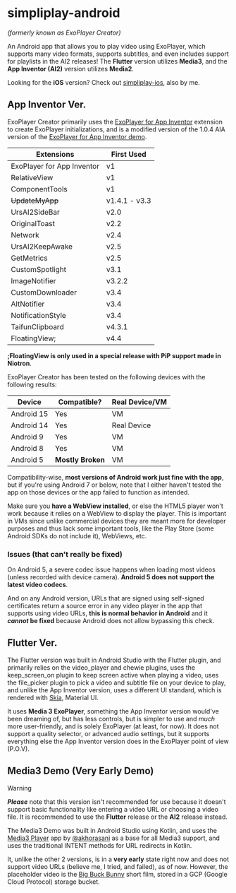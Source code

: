 # simpliplay-android
*(formerly known as ExoPlayer Creator)*

An Android app that allows you to play video using ExoPlayer, which supports many video formats, supports subtitles, and even includes support for playlists in the AI2 releases!
The **Flutter** version utilizes **Media3**, and the **App Inventor (AI2)** version utilizes **Media2**.

Looking for the **iOS** version? Check out [simpliplay-ios](https://github.com/A-Star100/simpliplay-ios), also by me.

## App Inventor Ver.
ExoPlayer Creator primarily uses the [ExoPlayer for App Inventor](https://github.com/zainulhassan815/exoplayer-appinventor) extension to create ExoPlayer initializations, and is a modified version of the 1.0.4 AIA version of the [ExoPlayer for App Inventor demo](https://github.com/zainulhassan815/exoplayer-appinventor/blob/v2.0/aia/exoplayer_v1.0.4.aia).

| Extensions | First Used |
| -------- | ------- |
| ExoPlayer for App Inventor  | v1 |
| RelativeView | v1    |
| ComponentTools | v1   |
| ~~UpdateMyApp~~ | v1.4.1 - v3.3 |
| UrsAI2SideBar | v2.0  |
| OriginalToast | v2.2  |
| Network | v2.4  |
| UrsAI2KeepAwake | v2.5  |
| GetMetrics | v2.5  |
| CustomSpotlight | v3.1  |
| ImageNotifier | v3.2.2 |
| CustomDownloader | v3.4 |
| AltNotifier | v3.4 |
| NotificationStyle | v3.4 |
| TaifunClipboard | v4.3.1 |
| FloatingView; | v4.4 |

**;FloatingView is only used in a special release with PiP support made in Niotron**.

ExoPlayer Creator has been tested on the following devices with the following results:

| Device | Compatible? | Real Device/VM |
| -------- | ------- |  ------- |
| Android 15  | Yes   |  VM     |
| Android 14 | Yes  |   Real Device   |
| Android 9 | Yes  |   VM   |
| Android 8 | Yes  |   VM   |
| Android 5 | **Mostly Broken**  |   VM   |


Compatibility-wise, **most versions of Android work just fine with the app**, but if you're using Android 7 or below, note that I either haven't tested the app on those devices or the app failed to function as intended.

Make sure you **have a WebView installed**, or else the HTML5 player won't work because it relies on a WebView to display the player. This is important in VMs since unlike commercial devices they are meant more for developer purposes and thus lack some important tools, like the Play Store (some Android SDKs do not include it), WebViews, etc.

### Issues (that can't really be fixed)
On Android 5, a severe codec issue happens when loading most videos (unless recorded with device camera). **Android 5 does not support the latest video codecs**.

And on any Android version, URLs that are signed using self-signed certificates return a source error in any video player in the app that supports using video URLs, **this is normal behavior in Android** and it ***cannot* be fixed** because Android does not allow bypassing this check.

## Flutter Ver.
The Flutter version was built in Android Studio with the Flutter plugin, and primarily relies on the video_player and chewie plugins, uses the keep_screen_on plugin to keep screen active when playing a video, uses the file_picker plugin to pick a video and subtitle file on your device to play, and unlike the App Inventor version, uses a different UI standard, which is rendered with [Skia](https://skia.org/), Material UI.

It uses **Media 3 ExoPlayer**, something the App Inventor version would've been dreaming of, but has less controls, but is simpler to use and *much* more user-friendly, and is solely ExoPlayer (at least, for now). It does not support a quality selector, or advanced audio settings, but it supports everything else the App Inventor version does in the ExoPlayer point of view (P.O.V).

## Media3 Demo (Very Early Demo)
> [!WARNING]
> ***Please*** note that this version isn't recommended for use because it doesn't support basic functionality like entering a video URL or choosing a video file. It is recommended to use the **Flutter** release or the **AI2** release instead.

The Media3 Demo was built in Android Studio using Kotlin, and uses the [Media3 Player](https://github.com/akhorasani/Media3Player) app by [@akhorasani](https://github.com/akhorasani) as a base for all Media3 support, and uses the traditional INTENT methods for URL redirects in Kotlin.

It, unlike the other 2 versions, is in a **very early** state right now and does not support video URLs (believe me, I tried, and failed), as of now. However, the placeholder video is the [Big Buck Bunny](https://peach.blender.org/) short film, stored in a GCP (Google Cloud Protocol) storage bucket.





